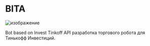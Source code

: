 # BITA
![изображение](https://user-images.githubusercontent.com/45198512/166443225-95b11298-856a-43e2-a64c-84407e48debe.png)


Bot based on Invest Tinkoff API
разработка торгового робота для Тинькофф Инвестиций. 
